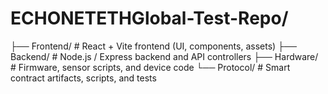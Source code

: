 # ECHONETETHGlobal-Test-Repo/
├── Frontend/      # React + Vite frontend (UI, components, assets)
├── Backend/       # Node.js / Express backend and API controllers
├── Hardware/      # Firmware, sensor scripts, and device code
└── Protocol/      # Smart contract artifacts, scripts, and tests
